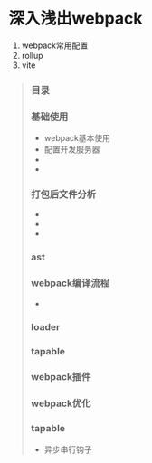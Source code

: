 # 深入浅出webpack


1. webpack常用配置
1. rollup
1. vite












> ### 目录
> ### 基础使用
> * webpack基本使用
> * 配置开发服务器
> * 
> * 
> ### 打包后文件分析
> * 
> * 
> * 
> ### ast
> ### webpack编译流程
> * 
> ### loader
> ### tapable
> ### webpack插件
> ### webpack优化
> ### tapable
> * 异步串行钩子
